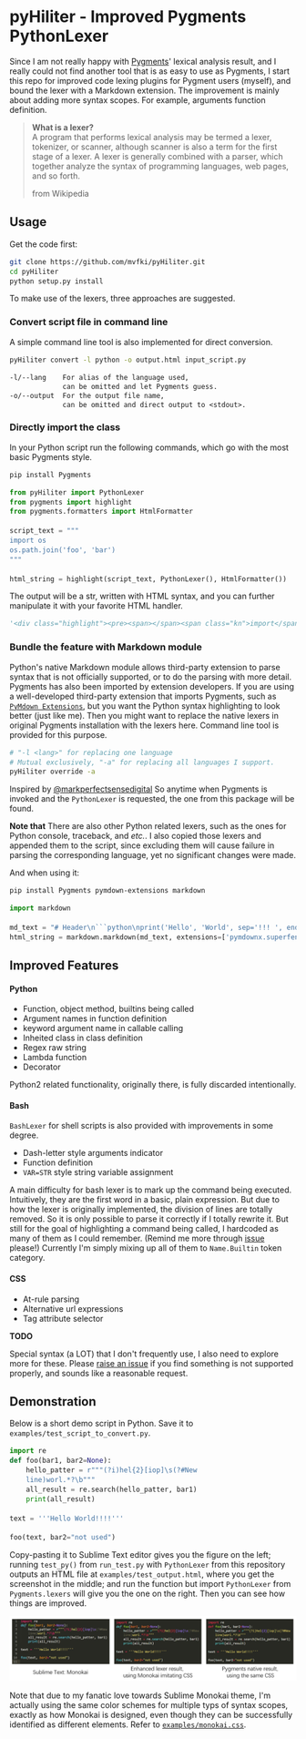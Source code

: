 # pyHiliter - Improved Pygments PythonLexer

Since I am not really happy with [Pygments](https://pygments.org/)' lexical analysis result, and I really could not find another tool that is as easy to use as Pygments, I start this repo for improved code lexing plugins for Pygment users (myself), and bound the lexer with a Markdown extension. The improvement is mainly about adding more syntax scopes. For example, arguments function definition.  

> **What is a lexer?**  
> A program that performs lexical analysis may be termed a lexer, tokenizer, or scanner, although scanner is also a term for the first stage of a lexer. A lexer is generally combined with a parser, which together analyze the syntax of programming languages, web pages, and so forth. 
> 
> from Wikipedia

## Usage

Get the code first:  

```sh
git clone https://github.com/mvfki/pyHiliter.git
cd pyHiliter
python setup.py install
```

To make use of the lexers, three approaches are suggested.  

### Convert script file in command line

A simple command line tool is also implemented for direct conversion. 

```sh
pyHiliter convert -l python -o output.html input_script.py
```

```
-l/--lang    For alias of the language used, 
             can be omitted and let Pygments guess.
-o/--output  For the output file name, 
             can be omitted and direct output to <stdout>.
```

### Directly import the class

In your Python script run the following commands, which go with the most basic Pygments style.  

```sh
pip install Pygments
```

```python
from pyHiliter import PythonLexer
from pygments import highlight
from pygments.formatters import HtmlFormatter

script_text = """
import os
os.path.join('foo', 'bar')
"""

html_string = highlight(script_text, PythonLexer(), HtmlFormatter())
```

The output will be a str, written with HTML syntax, and you can further manipulate it with your favorite HTML handler.  

```python
'<div class="highlight"><pre><span></span><span class="kn">import</span> <span class="nn">os</span>\n<span class="n">os</span><span class="p">.</span><span class="n">path</span><span class="p">.</span><span class="nfc">join</span><span class="p">(</span><span class="s1">&#39;foo&#39;</span><span class="p">,</span> <span class="s1">&#39;bar&#39;</span><span class="p">)</span>\n</pre></div>\n'
```

### Bundle the feature with Markdown module

Python's native Markdown module allows third-party extension to parse syntax that is not officially supported, or to do the parsing with more detail. Pygments has also been imported by extension developers. If you are using a well-developed third-party extension that imports Pygments, such as [`PyMdown Extensions`](https://facelessuser.github.io/pymdown-extensions/), but you want the Python syntax highlighting to look better (just like me). Then you might want to replace the native lexers in original Pygments installation with the lexers here. Command line tool is provided for this purpose.  

```sh
# "-l <lang>" for replacing one language
# Mutual exclusively, "-a" for replacing all languages I support.
pyHiliter override -a
```

Inspired by [@markperfectsensedigital](https://github.com/markperfectsensedigital/custom_lexers) So anytime when Pygments is invoked and the `PythonLexer` is requested, the one from this package will be found.  

**Note that** There are also other Python related lexers, such as the ones for Python console, traceback, and *etc.*. I also copied those lexers and appended them to the script, since excluding them will cause failure in parsing the corresponding language, yet no significant changes were made.  

And when using it:

```sh
pip install Pygments pymdown-extensions markdown
```

```python
import markdown

md_text = "# Header\n```python\nprint('Hello', 'World', sep='!!! ', end='!!!!!!')\n```"
html_string = markdown.markdown(md_text, extensions=['pymdownx.superfences'])
```

## Improved Features

#### Python

- Function, object method, builtins being called
- Argument names in function definition
- keyword argument name in callable calling
- Inheited class in class definition
- Regex raw string
- Lambda function
- Decorator

Python2 related functionality, originally there, is fully discarded intentionally.  

#### Bash

`BashLexer` for shell scripts is also provided with improvements in some degree.  

- Dash-letter style arguments indicator
- Function definition
- `VAR=STR` style string variable assignment

A main difficulty for bash lexer is to mark up the command being executed. Intuitively, they are the first word in a basic, plain expression. But due to how the lexer is originally implemented, the division of lines are totally removed. So it is only possible to parse it correctly if I totally rewrite it. But still for the goal of highlighting a command being called, I hardcoded as many of them as I could remember. (Remind me more through [issue](https://github.com/mvfki/pyHiliter/issues/new) please!) Currently I'm simply mixing up all of them to `Name.Builtin` token category.  

#### CSS

- At-rule parsing
- Alternative url expressions
- Tag attribute selector

**TODO**

Special syntax (a LOT) that I don't frequently use, I also need to explore more for these. Please [raise an issue](https://github.com/mvfki/pyHiliter/issues/new) if you find something is not supported properly, and sounds like a reasonable request.  

## Demonstration 

Below is a short demo script in Python. Save it to `examples/test_script_to_convert.py`.  

```python
import re
def foo(bar1, bar2=None):
    hello_patter = r"""(?i)hel{2}[iop]\s(?#New
    line)worl.*?\b"""
    all_result = re.search(hello_patter, bar1)
    print(all_result)

text = '''Hello World!!!!'''

foo(text, bar2="not used")
```

Copy-pasting it to Sublime Text editor gives you the figure on the left; running `test_py()` from `run_test.py` with `PythonLexer` from this repository outputs an HTML file at `examples/test_output.html`, where you get the screenshot in the middle; and run the function but import `PythonLexer` from `Pygments.lexers` will give you the one on the right. Then you can see how things are improved.  

![Results](examples/python_results.png)  

Note that due to my fanatic love towards Sublime Monokai theme, I'm actually using the same color schemes for multiple typs of syntax scopes, exactly as how Monokai is designed, even though they can be successfully identified as different elements. Refer to [`examples/monokai.css`](examples/monokai.css).   
